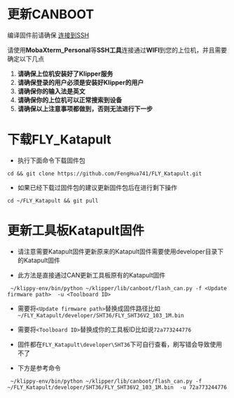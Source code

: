 # 更新CANBOOT

编译固件前请确保 [连接到SSH](/introduction/conntossh "点击即可跳转")

请使用**MobaXterm_Personal**等**SSH工具**连接通过**WIFI**到您的上位机，并且需要确定以下几点

1. **请确保上位机安装好了Klipper服务**
2. **请确保登录的用户必须是安装好Klipper的用户**
3. **请确保你的输入法是英文**
4. **请确保你的上位机可以正常搜索到设备**
5. **请确保以上注意事项都做到，否则无法进行下一步**

# 下载FLY_Katapult

* 执行下面命令下载固件包

```
cd && git clone https://github.com/FengHua741/FLY_Katapult.git
```

* 如果已经下载过固件包的建议更新固件包后在进行剩下操作

```
cd ~/FLY_Katapult && git pull
```

# 更新工具板Katapult固件

* 请注意需要Katapult固件更新原来的Katapult固件需要使用developer目录下的Katapult固件

* 此方法是直接通过CAN更新工具板原有的Katapult固件

```
 ~/klippy-env/bin/python ~/klipper/lib/canboot/flash_can.py -f <Update firmware path>  -u <Toolboard ID>
```

* 需要将`<Update firmware path>`替换成固件路径比如 `~/FLY_Katapult/developer/SHT36/FLY_SHT36V2_103_1M.bin`
* 需要将`<Toolboard ID>`替换成你的工具板ID比如说`72a773244776`

* 固件都在`FLY_Katapult\developer\SHT36`下可自行查看，刷写错会导致使用不了

* 下方是参考命令

```
 ~/klippy-env/bin/python ~/klipper/lib/canboot/flash_can.py -f ~/FLY_Katapult/developer/SHT36/FLY_SHT36V2_103_1M.bin  -u 72a773244776
```
